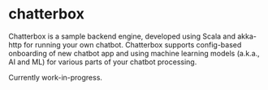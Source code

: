 # chatterbox
Chatterbox is a sample backend engine, developed using Scala and akka-http for running your own chatbot. Chatterbox 
supports config-based onboarding of new chatbot app and using machine learning models (a.k.a., AI and ML) for various parts 
of your chatbot processing.

Currently work-in-progress.
